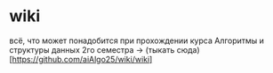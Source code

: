 # wiki
всё, что может понадобится при прохождении курса Алгоритмы и структуры данных 2го семестра -> (тыкать сюда)[https://github.com/aiAlgo25/wiki/wiki]
